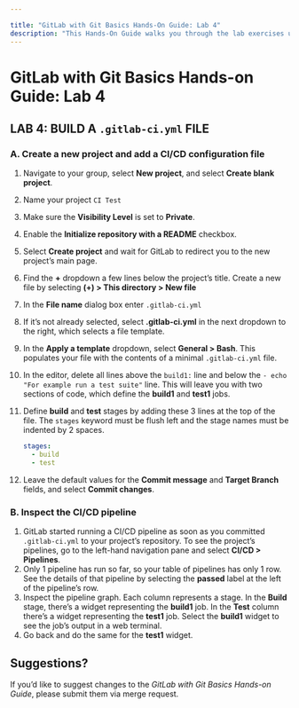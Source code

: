 ```yaml
---

title: "GitLab with Git Basics Hands-On Guide: Lab 4"
description: "This Hands-On Guide walks you through the lab exercises used in the GitLab with Git Basics course."
---
```

# GitLab with Git Basics Hands-on Guide: Lab 4


## LAB 4: BUILD A `.gitlab-ci.yml` FILE

### A. Create a new project and add a CI/CD configuration file

1. Navigate to your group, select **New project**, and select **Create blank project**.
1. Name your project `CI Test`
1. Make sure the **Visibility Level** is set to **Private**.
1. Enable the **Initialize repository with a README** checkbox.
1. Select **Create project** and wait for GitLab to redirect you to the new project’s main page.
1. Find the **+** dropdown a few lines below the project’s title. Create a new file by selecting **(+) > This directory > New file**
1. In the **File name** dialog box enter `.gitlab-ci.yml`
1. If it’s not already selected, select **.gitlab-ci.yml** in the next dropdown to the right, which selects a file template.
1. In the **Apply a template** dropdown, select **General > Bash**. This populates your file with the contents of a minimal `.gitlab-ci.yml` file.
1. In the editor, delete all lines above the `build1:` line and below the `- echo "For example run a test suite"` line. This will leave you with two sections of code, which define the **build1** and **test1** jobs.
1. Define **build** and **test** stages by adding these 3 lines at the top of the file. The `stages` keyword must be flush left and the stage names must be indented by 2 spaces.

    ```yaml
    stages:
      - build
      - test
    ```

1. Leave the default values for the **Commit message** and **Target Branch** fields, and select **Commit changes**.

### B. Inspect the CI/CD pipeline

1. GitLab started running a CI/CD pipeline as soon as you committed `.gitlab-ci.yml` to your project’s repository. To see the project’s pipelines, go to the left-hand navigation pane and select **CI/CD > Pipelines**.
1. Only 1 pipeline has run so far, so your table of pipelines has only 1 row. See the details of that pipeline by selecting the **passed** label at the left of the pipeline’s row.
1. Inspect the pipeline graph. Each column represents a stage. In the **Build** stage, there’s a widget representing the **build1** job. In the **Test** column there’s a widget representing the **test1** job. Select the **build1** widget to see the job’s output in a web terminal.
1. Go back and do the same for the **test1** widget.


## Suggestions?

If you’d like to suggest changes to the *GitLab with Git Basics Hands-on Guide*, please submit them via merge request.
